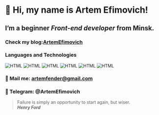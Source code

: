 # 👋 Hi, my name is **Artem Efimovich**!


##  I’m a beginner *Front-end developer* from Minsk.


### Check my blog:[ArtemEfimovich](https://www.instagram.com/artem.efimovich/)



### Languages and Technologies

![HTML](https://img.shields.io/badge/-JAVASCRIPT-090909?style=for-the-badge&logo=javascript)
![HTML](https://img.shields.io/badge/-REACT-090909?style=for-the-badge&logo=react)
![HTML](https://img.shields.io/badge/-TYPESCRIPT-090909?style=for-the-badge&logo=typescript)
![HTML](https://img.shields.io/badge/-REDUX-090909?style=for-the-badge&logo=redux)
![HTML](https://img.shields.io/badge/-HTML-090909?style=for-the-badge&logo=html5)
![HTML](https://img.shields.io/badge/-CSS-090909?style=for-the-badge&logo=css3)

### 📧 Mail me: artemfender@gmail.com
### 📨 Telegram: @ArtemEfimovich


>Failure is simply an opportunity to start again, but wiser.<br/>
>***Henry Ford***





<!---
ArtemEfimovich/ArtemEfimovich is a ✨ special ✨ repository because its `README.md` (this file) appears on your GitHub profile.
You can click the Preview link to take a look at your changes.
--->
